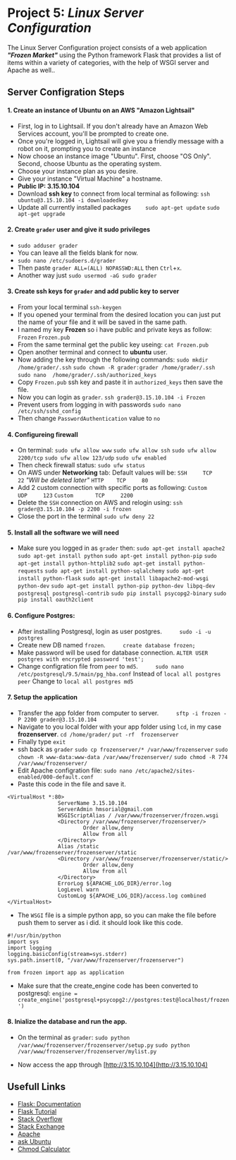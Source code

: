 
# Project 5: _**Linux Server Configuration**_

The Linux Server Configuration project consists of a web application
***"Frozen Market"***  using the Python framework Flask that provides a list of
items within a variety of categories, with the help of WSGI server
and Apache as well..

## Server Configration Steps
#### **1.** Create an instance of Ubuntu on an AWS "Amazon Lightsail"  
* First, log in to Lightsail. If you don't already have an Amazon Web Services
account, you'll be prompted to create one.
* Once you're logged in, Lightsail will give you a friendly message with
a robot on it, prompting you to create an instance
* Now choose an instance image "Ubuntu". First, choose "OS Only". Second,
choose Ubuntu as the operating system.
* Choose your instance plan as you desire.
* Give your instance "Virtual Machine" a hostname.
* **Public IP: 3.15.10.104**
* Download **ssh key** to connect from local terminal as following:
```ssh ubuntu@3.15.10.104 -i downloadedkey```
* Update all currently installed packages
```    sudo apt-get update```
```sudo apt-get upgrade```

#### **2.** Create `grader` user and give it sudo privileges
* ```sudo adduser grader```
* You can leave all the fields blank for now.
* ```sudo nano /etc/sudoers.d/grader```
* Then paste ```grader ALL=(ALL) NOPASSWD:ALL``` then ```Ctrl```+```x```.
* Another way just ```sudo usermod -aG sudo grader```

#### **3.** Create ssh keys for `grader` and add public key to server
* From your local terminal ```ssh-keygen```
* If you opened your terminal from the desired location you can just put
the name of your file and it will be saved in the same path.
* I named my key **Frozen** so i have public and private keys as follow:
```Frozen```
```Frozen.pub```
* From the same terminal get the public key useing:
```cat Frozen.pub```
* Open another terminal and connect to **ubuntu** user.
* Now adding the key through the following commands:
```sudo mkdir /home/grader/.ssh```
```sudo chown -R grader:grader /home/grader/.ssh```
```sudo nano  /home/grader/.ssh/authorized_keys```
* Copy `Frozen.pub` ssh key and paste it in `authorized_keys` then save
the file.
* Now you can login as `grader`.
```ssh grader@3.15.10.104 -i Frozen```
* Prevent users from logging in with passwords
```sudo nano /etc/ssh/sshd_config```
* Then change ```PasswordAuthentication``` value to ```no```

#### **4.** Configureing firewall
* On terminal:
```sudo ufw allow www```
```sudo ufw allow ssh```
```sudo ufw allow 2200/tcp```
```sudo ufw allow 123/udp```
```sudo ufw enabled```
* Then check firewall status:
```sudo ufw status```
* On AWS under **Networking** tab:
Default values will be:
```SSH     TCP     22``` *"Will be deleted later"*
```HTTP    TCP     80```
* Add 2 custom connection with specific ports as following:
```Custom       UDP     123```
```Custom       TCP     2200```
* Delete the `SSH` connection on AWS and relogin using:
```ssh grader@3.15.10.104 -p 2200 -i frozen```
* Close the port in the terminal
```sudo ufw deny 22```

#### **5.** Install all the software we will need
* Make sure you logged in as `grader` then:
```sudo apt-get install apache2```
```sudo apt-get install python```
```sudo apt-get install python-pip```
```sudo apt-get install python-httplib2```
```sudo apt-get install python-requests```
```sudo apt-get install python-sqlalchemy```
```sudo apt-get install python-flask```
```sudo apt-get install libapache2-mod-wsgi python-dev```
```sudo apt-get install python-pip python-dev libpq-dev postgresql postgresql-contrib```
```sudo pip install psycopg2-binary```
```sudo pip install oauth2client```

#### **6.** Configure Postgres:
* After installing Postgresql, login as user postgres.
```     sudo -i -u postgres```
* Create new DB named `frozen`.
```     create database frozen;```
* Make password will be used for database connection.
```ALTER USER postgres with encrypted password 'test';```
* Change configration file from `peer` to `md5`.
```     sudo nano /etc/postgresql/9.5/main/pg_hba.conf```
Instead of ```local all postgres peer```
Change to ```local all postgres md5```

#### **7.** Setup the application
* Transfer the app folder from computer to server.
```     sftp -i frozen -P 2200 grader@3.15.10.104```
* Navigate to you local folder with your app folder using `lcd`,
in my case **frozenserver**.
```cd /home/grader/```
```put -rf  frozenserver```
* Finally type ```exit```
* ssh back as `grader`
```sudo cp frozenserver/* /var/www/frozenserver```
```sudo chown -R www-data:www-data /var/www/frozenserver/```
```sudo chmod -R 774 /var/www/frozenserver/```
* Edit Apache configration file:
```sudo nano /etc/apache2/sites-enabled/000-default.conf```
* Paste this code in the file and save it.
```
<VirtualHost *:80>
                ServerName 3.15.10.104
                ServerAdmin hmsorial@gmail.com
                WSGIScriptAlias / /var/www/frozenserver/frozen.wsgi
                <Directory /var/www/frozenserver/frozenserver/>
                        Order allow,deny
                        Allow from all
                </Directory>
                Alias /static /var/www/frozenserver/frozenserver/static
                <Directory /var/www/frozenserver/frozenserver/static/>
                        Order allow,deny
                        Allow from all
                </Directory>
                ErrorLog ${APACHE_LOG_DIR}/error.log
                LogLevel warn
                CustomLog ${APACHE_LOG_DIR}/access.log combined
</VirtualHost>
```
* The `WSGI` file is a simple python app, so you can make the file before push
them to server as i did. it should look like this code.
```
#!/usr/bin/python
import sys
import logging
logging.basicConfig(stream=sys.stderr)
sys.path.insert(0, "/var/www/frozenserver/frozenserver")

from frozen import app as application
```
* Make sure that the create_engine code has been converted to postgresql:
```engine = create_engine('postgresql+psycopg2://postgres:test@localhost/frozen')```

#### **8.** Inialize the database and run the app.
* On the terminal as `grader`:
```sudo python /var/www/frozenserver/frozenserver/setup.py```
```sudo python /var/www/frozenserver/frozenserver/mylist.py```

* Now access the app through [http://3.15.10.104](http://3.15.10.104)


## Usefull Links

- [Flask: Documentation](http://flask.pocoo.org/docs/1.0/)
- [Flask Tutorial](http://flask.pocoo.org/docs/1.0/tutorial/)
- [Stack Overflow](https://stackoverflow.com/)
- [Stack Exchange](https://stackexchange.com/)
- [Apache](http://httpd.apache.org/)
- [ask Ubuntu](https://askubuntu.com/)
- [Chmod Calculator](https://chmod-calculator.com/)
